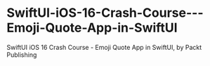 # SwiftUI-iOS-16-Crash-Course---Emoji-Quote-App-in-SwiftUI
SwiftUI iOS 16 Crash Course - Emoji Quote App in SwiftUI, by Packt Publishing
